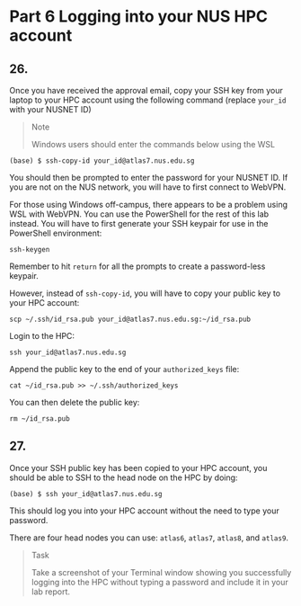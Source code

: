 # Part 6 Logging into your NUS HPC account

## 26.
Once you have received the approval email, copy your SSH key from your laptop to your HPC account using the following command (replace `your_id` with your NUSNET ID) 

> <p class="note"> Note
>
> Windows users should enter the commands below using the WSL

```shell
(base) $ ssh-copy-id your_id@atlas7.nus.edu.sg
```

You should then be prompted to enter the password for your NUSNET ID. If you are not on the NUS network, you will have to first connect to WebVPN.

For those using Windows off-campus, there appears to be a problem using WSL with WebVPN. You can use the PowerShell for the rest of this lab instead. You will have to first generate your SSH keypair for use in the PowerShell environment:

```ssh-keygen```

Remember to hit `return` for all the prompts to create a password-less keypair.

However, instead of `ssh-copy-id`, you will have to copy your public key to your HPC account:

```shell
scp ~/.ssh/id_rsa.pub your_id@atlas7.nus.edu.sg:~/id_rsa.pub
```

Login to the HPC:

```shell
ssh your_id@atlas7.nus.edu.sg
```

Append the public key to the end of your `authorized_keys` file:

```shell
cat ~/id_rsa.pub >> ~/.ssh/authorized_keys
```

You can then delete the public key:

```shell
rm ~/id_rsa.pub
```

## 27.
Once your SSH public key has been copied to your HPC account, you should be able to SSH to the head node on the HPC by doing:

```shell
(base) $ ssh your_id@atlas7.nus.edu.sg
```

This should log you into your HPC account without the need to type your password.

There are four head nodes you can use: `atlas6`, `atlas7`, `atlas8`, and `atlas9`.

> <p class="task"> Task
>
> Take a screenshot of your Terminal window showing you successfully logging into the HPC without typing a password and include it in your lab report.